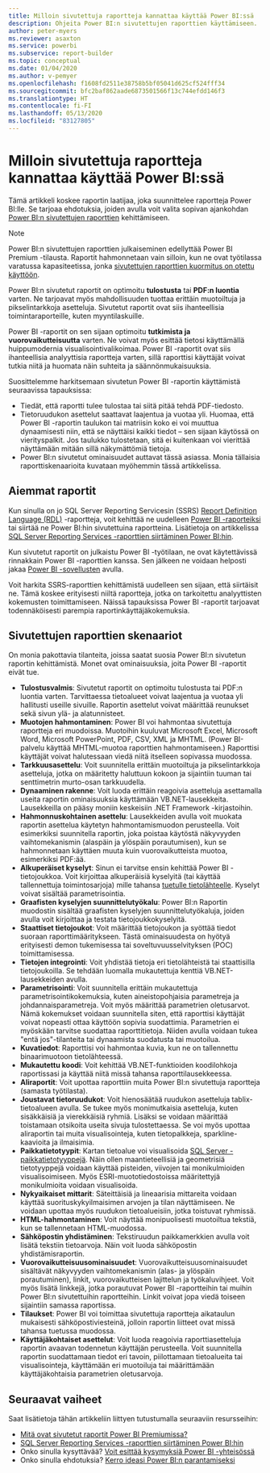 ```yaml
---
title: Milloin sivutettuja raportteja kannattaa käyttää Power BI:ssä
description: Ohjeita Power BI:n sivutettujen raporttien käyttämiseen.
author: peter-myers
ms.reviewer: asaxton
ms.service: powerbi
ms.subservice: report-builder
ms.topic: conceptual
ms.date: 01/04/2020
ms.author: v-pemyer
ms.openlocfilehash: f1608fd2511e38758b5bf05041d625cf524fff34
ms.sourcegitcommit: bfc2baf862aade6873501566f13c744efdd146f3
ms.translationtype: HT
ms.contentlocale: fi-FI
ms.lasthandoff: 05/13/2020
ms.locfileid: "83127805"
---
```

# <a name="when-to-use-paginated-reports-in-power-bi"></a>Milloin sivutettuja raportteja kannattaa käyttää Power BI:ssä

Tämä artikkeli koskee raportin laatijaa, joka suunnittelee raportteja Power BI:lle. Se tarjoaa ehdotuksia, joiden avulla voit valita sopivan ajankohdan [Power BI:n sivutettujen raporttien](../paginated-reports/paginated-reports-report-builder-power-bi.md) kehittämiseen.

> [!NOTE]
> Power BI:n sivutettujen raporttien julkaiseminen edellyttää Power BI Premium -tilausta. Raportit hahmonnetaan vain silloin, kun ne ovat työtilassa varatussa kapasiteetissa, jonka [sivutettujen raporttien kuormitus on otettu käyttöön](../admin/service-admin-premium-workloads.md#paginated-reports).

Power BI:n sivutetut raportit on optimoitu **tulostusta** tai **PDF:n luontia** varten. Ne tarjoavat myös mahdollisuuden tuottaa erittäin muotoiltuja ja pikselintarkkoja asetteluja. Sivutetut raportit ovat siis ihanteellisia toimintaraporteille, kuten myyntilaskuille.

Power BI -raportit on sen sijaan optimoitu **tutkimista ja vuorovaikutteisuutta** varten. Ne voivat myös esittää tietosi käyttämällä huippumodernia visualisointivalikoimaa. Power BI -raportit ovat siis ihanteellisia analyyttisia raportteja varten, sillä raporttisi käyttäjät voivat tutkia niitä ja huomata näin suhteita ja säännönmukaisuuksia.

Suosittelemme harkitsemaan sivutetun Power BI -raportin käyttämistä seuraavissa tapauksissa:

- Tiedät, että raportti tulee tulostaa tai siitä pitää tehdä PDF-tiedosto.
- Tietoruudukon asettelut saattavat laajentua ja vuotaa yli. Huomaa, että Power BI -raportin taulukon tai matriisin koko ei voi muuttua dynaamisesti niin, että se näyttäisi kaikki tiedot – sen sijaan käytössä on vierityspalkit. Jos taulukko tulostetaan, sitä ei kuitenkaan voi vierittää näyttämään mitään sillä näkymättömiä tietoja.
- Power BI:n sivutetut ominaisuudet auttavat tässä asiassa. Monia tällaisia raporttiskenaarioita kuvataan myöhemmin tässä artikkelissa.

## <a name="legacy-reports"></a>Aiemmat raportit

Kun sinulla on jo SQL Server Reporting Servicesin (SSRS) [Report Definition Language (RDL)](/sql/reporting-services/reports/report-definition-language-ssrs) -raportteja, voit kehittää ne uudelleen [Power BI -raporteiksi](../consumer/end-user-reports.md) tai siirtää ne Power BI:hin sivutettuina raportteina. Lisätietoja on artikkelissa [SQL Server Reporting Services -raporttien siirtäminen Power BI:hin](migrate-ssrs-reports-to-power-bi.md).

Kun sivutetut raportit on julkaistu Power BI -työtilaan, ne ovat käytettävissä rinnakkain Power BI -raporttien kanssa. Sen jälkeen ne voidaan helposti jakaa [Power BI -sovellusten](../collaborate-share/service-create-distribute-apps.md) avulla.

Voit harkita SSRS-raporttien kehittämistä uudelleen sen sijaan, että siirtäisit ne. Tämä koskee erityisesti niiltä raportteja, jotka on tarkoitettu analyyttisten kokemusten toimittamiseen. Näissä tapauksissa Power BI -raportit tarjoavat todennäköisesti parempia raportinkäyttäjäkokemuksia.

## <a name="paginated-report-scenarios"></a>Sivutettujen raporttien skenaariot

On monia pakottavia tilanteita, joissa saatat suosia Power BI:n sivutetun raportin kehittämistä. Monet ovat ominaisuuksia, joita Power BI -raportit eivät tue.

- **Tulostusvalmis**: Sivutetut raportit on optimoitu tulostusta tai PDF:n luontia varten. Tarvittaessa tietoalueet voivat laajentua ja vuotaa yli hallitusti useille sivuille. Raportin asettelut voivat määrittää reunukset sekä sivun ylä- ja alatunnisteet.
- **Muotojen hahmontaminen**: Power BI voi hahmontaa sivutettuja raportteja eri muodoissa. Muotoihin kuuluvat Microsoft Excel, Microsoft Word, Microsoft PowerPoint, PDF, CSV, XML ja MHTML. (Power BI-palvelu käyttää MHTML-muotoa raporttien hahmontamiseen.) Raporttisi käyttäjät voivat halutessaan viedä niitä itselleen sopivassa muodossa.
- **Tarkkuusasettelu**: Voit suunnitella erittäin muotoiltuja ja pikselintarkkoja asetteluja, jotka on määritetty haluttuun kokoon ja sijaintiin tuuman tai senttimetrin murto-osan tarkkuudella.
- **Dynaaminen rakenne**: Voit luoda erittäin reagoivia asetteluja asettamalla useita raportin ominaisuuksia käyttämään VB.NET-lausekkeita. Lausekkeilla on pääsy moniin keskeisiin .NET Framework -kirjastoihin.
- **Hahmonnuskohtainen asettelu**: Lausekkeiden avulla voit muokata raportin asettelua käytetyn hahmontamismuodon perusteella. Voit esimerkiksi suunnitella raportin, joka poistaa käytöstä näkyvyyden vaihtomekanismin (alaspäin ja ylöspäin porautumisen), kun se hahmonnetaan käyttäen muuta kuin vuorovaikutteista muotoa, esimerkiksi PDF:ää.
- **Alkuperäiset kyselyt**: Sinun ei tarvitse ensin kehittää Power BI -tietojoukkoa. Voit kirjoittaa alkuperäisiä kyselyitä (tai käyttää tallennettuja toimintosarjoja) mille tahansa [tuetulle tietolähteelle](../paginated-reports/paginated-reports-data-sources.md). Kyselyt voivat sisältää parametrisointia.
- **Graafisten kyselyjen suunnittelutyökalu**: Power BI:n Raportin muodostin sisältää graafisten kyselyjen suunnittelutyökaluja, joiden avulla voit kirjoittaa ja testata tietojoukkokyselyitä.
- **Staattiset tietojoukot**: Voit määrittää tietojoukon ja syöttää tiedot suoraan raporttimääritykseen. Tästä ominaisuudesta on hyötyä erityisesti demon tukemisessa tai soveltuvuusselvityksen (POC) toimittamisessa.
- **Tietojen integrointi**: Voit yhdistää tietoja eri tietolähteistä tai staattisilla tietojoukoilla. Se tehdään luomalla mukautettuja kenttiä VB.NET-lausekkeiden avulla.
- **Parametrisointi**: Voit suunnitella erittäin mukautettuja parametrisointikokemuksia, kuten aineistopohjaisia parametreja ja johdannaisparametreja. Voit myös määrittää parametrien oletusarvot. Nämä kokemukset voidaan suunnitella siten, että raporttisi käyttäjät voivat nopeasti ottaa käyttöön sopivia suodattimia. Parametrien ei myöskään tarvitse suodattaa raporttitietoja. Niiden avulla voidaan tukea "entä jos"-tilanteita tai dynaamista suodatusta tai muotoilua.
- **Kuvatiedot**: Raporttisi voi hahmontaa kuvia, kun ne on tallennettu binaarimuotoon tietolähteessä.
- **Mukautettu koodi**: Voit kehittää VB.NET-funktioiden koodilohkoja raportissasi ja käyttää niitä missä tahansa raporttilausekkeessa.
- **Aliraportit**: Voit upottaa raporttiin muita Power BI:n sivutettuja raportteja (samasta työtilasta).
- **Joustavat tietoruudukot**: Voit hienosäätää ruudukon asetteluja tablix-tietoalueen avulla. Se tukee myös monimutkaisia asetteluja, kuten sisäkkäisiä ja vierekkäisiä ryhmiä. Lisäksi se voidaan määrittää toistamaan otsikoita useita sivuja tulostettaessa. Se voi myös upottaa aliraportin tai muita visualisointeja, kuten tietopalkkeja, sparkline-kaavioita ja ilmaisimia.
- **Paikkatietotyypit**: Kartan tietoalue voi visualisoida [SQL Server -paikkatietotyyppejä](/sql/relational-databases/spatial/spatial-data-sql-server). Näin ollen maantieteellisiä ja geometrisiä tietotyyppejä voidaan käyttää pisteiden, viivojen tai monikulmioiden visualisoimiseen. Myös ESRI-muototiedostoissa määritettyjä monikulmioita voidaan visualisoida.
- **Nykyaikaiset mittarit**: Säteittäisiä ja lineaarisia mittareita voidaan käyttää suorituskykyilmaisimen arvojen ja tilan näyttämiseen. Ne voidaan upottaa myös ruudukon tietoalueisiin, jotka toistuvat ryhmissä.
- **HTML-hahmontaminen**: Voit näyttää monipuolisesti muotoiltua tekstiä, kun se tallennetaan HTML-muodossa.
- **Sähköpostin yhdistäminen**: Tekstiruudun paikkamerkkien avulla voit lisätä tekstiin tietoarvoja. Näin voit luoda sähköpostin yhdistämisraportin.
- **Vuorovaikutteisuusominaisuudet**: Vuorovaikutteisuusominaisuudet sisältävät näkyvyyden vaihtomekanismin (alas- ja ylöspäin porautuminen), linkit, vuorovaikutteisen lajittelun ja työkaluvihjeet. Voit myös lisätä linkkejä, jotka porautuvat Power BI -raportteihin tai muihin Power BI:n sivutettuihin raportteihin. Linkit voivat jopa viedä toiseen sijaintiin samassa raportissa.
- **Tilaukset**: Power BI voi toimittaa sivutettuja raportteja aikataulun mukaisesti sähköpostiviesteinä, jolloin raportin liitteet ovat missä tahansa tuetussa muodossa.
- **Käyttäjäkohtaiset asettelut**: Voit luoda reagoivia raporttiasetteluja raportin avaavan todennetun käyttäjän perusteella. Voit suunnitella raportin suodattamaan tiedot eri tavoin, piilottamaan tietoalueita tai visualisointeja, käyttämään eri muotoiluja tai määrittämään käyttäjäkohtaisia parametrien oletusarvoja.

## <a name="next-steps"></a>Seuraavat vaiheet

Saat lisätietoja tähän artikkeliin liittyen tutustumalla seuraaviin resursseihin:

- [Mitä ovat sivutetut raportit Power BI Premiumissa?](../paginated-reports/paginated-reports-report-builder-power-bi.md)
- [SQL Server Reporting Services -raporttien siirtäminen Power BI:hin](migrate-ssrs-reports-to-power-bi.md)
- Onko sinulla kysyttävää? [Voit esittää kysymyksiä Power BI -yhteisössä](https://community.powerbi.com/)
- Onko sinulla ehdotuksia? [Kerro ideasi Power BI:n parantamiseksi](https://ideas.powerbi.com/)
